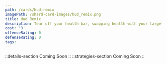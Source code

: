 ```yaml
---
path: /cards/hud-remix
imagePath: /shard-card-images/hud_remix.png
title: Hud Remix
description: Tear off your health bar, swapping health with your target Lancer.
cost: '3'
offenseRating: 0
defenseRating: 0
tags:
---
```

::details-section
Coming Soon
::
::strategies-section
Coming Soon
::